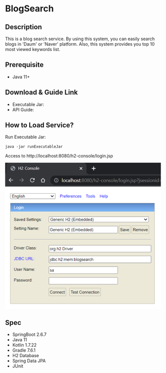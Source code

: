 # BlogSearch

## Description
This is a blog search service. 
By using this system, you can easily search blogs in 'Daum' or 'Naver' platform.
Also, this system provides you top 10 most viewed keywords list.

## Prerequisite
- Java 11+

## Download & Guide Link
- Executable Jar: 
- API Guide: 

## How to Load Service?
Run Executable Jar:

    java -jar runExecutableJar

Access to http://localhost:8080/h2-console/login.jsp

![img.png](src/main/resources/static/img.png)
 

## Spec
- SpringBoot 2.6.7
- Java 11
- Kotlin 1.7.22
- Gradle 7.6.1
- H2 Database
- Spring Data JPA
- JUnit
